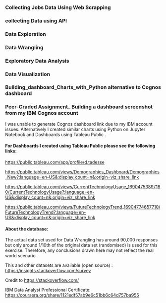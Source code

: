 ### Collecting Jobs Data Using Web Scrapping
### collecting Data using API 
### Data Exploration 
### Data Wrangling
### Exploratory Data Analysis
### Data Visualization
### Building_dashboard_Charts_with_Python alternative to Cognos dashboard
### Peer-Graded Assignment_ Building a dashboard screenshot from my IBM Cognos account 

I was unable to generate Cognos dashboard link due to my IBM account issues. Alternatively I created similar charts using Python on Jupyter Notebook and Dashboards using Tableau Public .

#### For Dashboards I created using Tableau Public please see the following links:

https://public.tableau.com/app/profile/d.tadesse

https://public.tableau.com/views/Demographics_Dashboard/Demographics_New?:language=en-US&:display_count=n&:origin=viz_share_link

https://public.tableau.com/views/CurrentTechnologyUsage_16904753897180/CurrentTechnologyUsage?:language=en-US&:display_count=n&:origin=viz_share_link

https://public.tableau.com/views/FutureTechnologyTrend_16904774657710/FutureTechnologyTrend?:language=en-US&:display_count=n&:origin=viz_share_link


#### About the database:
The actual data set used for Data Wrangling has around 90,000 responses but only around 1/10th of the original data set (randomised) is used for this exercise. Therefore, any conclusions drawn here may not reflect the real world scenario.

This and other datasets are available (open source) : https://insights.stackoverflow.com/survey

Credit to https://stackoverflow.com/

IBM Data Analyst Professional Certificate: https://coursera.org/share/1121edf57ab9e6c51bb6c64d757ba955
